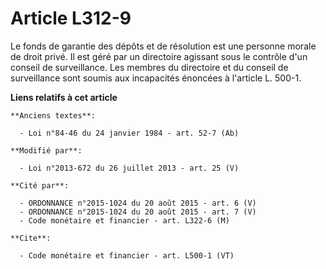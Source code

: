 # Article L312-9

Le fonds de garantie des dépôts et de résolution est une personne morale de droit privé. Il est géré par un directoire
agissant sous le contrôle d'un conseil de surveillance. Les membres du directoire et du conseil de surveillance sont soumis
aux incapacités énoncées à l'article L. 500-1.

**Liens relatifs à cet article**

	**Anciens textes**:

	  - Loi n°84-46 du 24 janvier 1984 - art. 52-7 (Ab)

	**Modifié par**:

	  - Loi n°2013-672 du 26 juillet 2013 - art. 25 (V)

	**Cité par**:

	  - ORDONNANCE n°2015-1024 du 20 août 2015 - art. 6 (V)
	  - ORDONNANCE n°2015-1024 du 20 août 2015 - art. 7 (V)
	  - Code monétaire et financier - art. L322-6 (M)

	**Cite**:

	  - Code monétaire et financier - art. L500-1 (VT)
